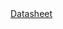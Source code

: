 <body>
  <a href="https://github.com/DexterTaha/WRO-FE-2024-Mindcraft-International/blob/main/Models/Parts/0x00-Robot%20Base/Drawing%20Robot%20Base.png">Datasheet</a>
</body>
